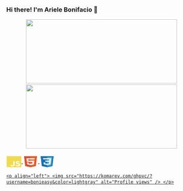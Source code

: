 ### Hi there! I'm Ariele Bonifacio 👋

<div align="center">
  <a href="https://github.com/bonieasy">
  <img height="170em" width="400em" src="https://github-readme-stats.vercel.app/api?username=bonieasy&show_icons=true&theme=apprentice&hide_border&include_all_commits=true&count_private=true"/>
  <img height="170em" width="400em" src="https://github-readme-stats.vercel.app/api/top-langs/?username=bonieasy&layout=compact&langs_count=7&theme=apprentice&hide_border"/>
</div>
  
  <div style="display: inline_block"><br>
  <img align="center" alt="Boni-Js" height="30" width="40" src="https://raw.githubusercontent.com/devicons/devicon/master/icons/javascript/javascript-plain.svg">
 
  <img align="center" alt="Boni-HTML" height="30" width="40" src="https://raw.githubusercontent.com/devicons/devicon/master/icons/html5/html5-original.svg">
  <img align="center" alt="Boni-CSS" height="30" width="40" src="https://raw.githubusercontent.com/devicons/devicon/master/icons/css3/css3-original.svg"><br>
  
    <p align="left"> <img src="https://komarev.com/ghpvc/?username=bonieasy&color=lightgray" alt="Profile views" /> </p>

</div>
